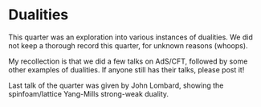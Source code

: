 # Dualities

This quarter was an exploration into various instances of dualities. We did not keep a thorough record this quarter, for unknown reasons (whoops). 

My recollection is that we did a few talks on AdS/CFT, followed by some other examples of dualities. If anyone still has their talks, please post it!

Last talk of the quarter was given by John Lombard, showing the spinfoam/lattice Yang-Mills strong-weak duality.
